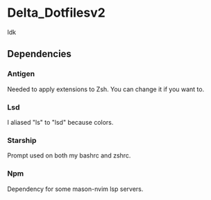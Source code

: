 # Delta_Dotfilesv2
Idk

## Dependencies
### Antigen
Needed to apply extensions to Zsh. You can change it if you want to.
### Lsd
I aliased "ls" to "lsd" because colors.
### Starship
Prompt used on both my bashrc and zshrc.
### Npm
Dependency for some mason-nvim lsp servers.
